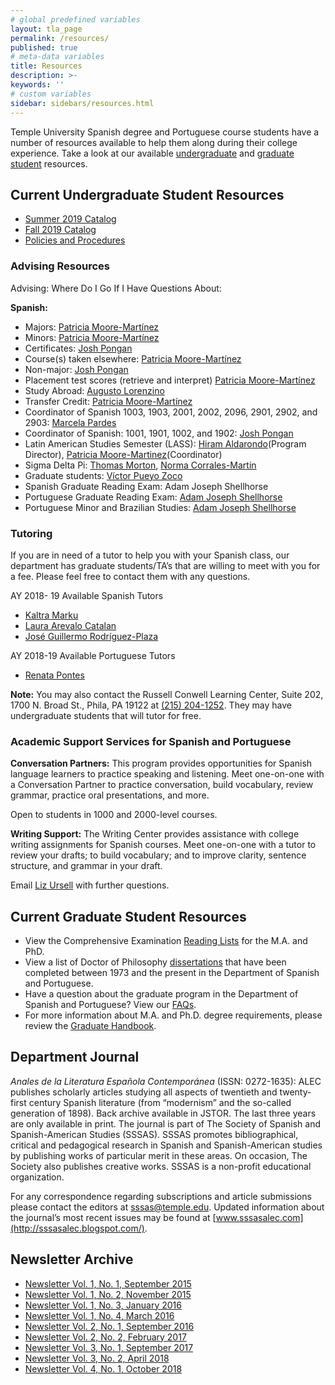 ```yaml
---
# global predefined variables
layout: tla_page
permalink: /resources/
published: true
# meta-data variables
title: Resources
description: >-
keywords: ''
# custom variables
sidebar: sidebars/resources.html
---
```

Temple University Spanish degree and Portuguese course students have a number of resources available to help them along during their college experience. Take a look at our available [undergraduate](#current-undergraduate-student-resources) and [graduate student](##current-graduate-student-resources) resources.

## Current Undergraduate Student Resources
- [Summer 2019 Catalog](https://drive.google.com/file/d/1cspFv0APcW5AwFK9vUJeg9F96AxER_BS/view?usp=sharing)
- [Fall 2019 Catalog](https://drive.google.com/file/d/15iO1LYy6sSvzzjECS2GvBjyskw-4mPX1/view?usp=sharing)
- [Policies and Procedures](https://liberalarts.temple.edu/sites/liberalarts/files/Departmental%20Policies%20Sept%202014-2%20%281%29.pdf)

### Advising Resources
Advising: Where Do I Go If I Have Questions About:

**Spanish:**
- Majors: [Patricia Moore-Martínez](mailto:pmoore04@temple.edu)
- Minors: [Patricia Moore-Martínez](mailto:pmoore04@temple.edu)
- Certificates: [Josh Pongan](mailto:joshua.pongan@temple.edu)
- Course(s) taken elsewhere: [Patricia Moore-Martínez](mailto:pmoore04@temple.edu)
- Non-major: [Josh Pongan](mailto:joshua.pongan@temple.edu)
- Placement test scores (retrieve and interpret) [Patricia Moore-Martínez](mailto:pmoore04@temple.edu)
- Study Abroad: [Augusto Lorenzino](mailto:augusto.lorenzino@temple.edu)
- Transfer Credit: [Patricia Moore-Martínez](mailto:pmoore04@temple.edu)
- Coordinator of Spanish 1003, 1903, 2001, 2002, 2096, 2901, 2902, and 2903: [Marcela Pardes](mailto:mpardes@temple.edu)
- Coordinator of Spanish: 1001, 1901, 1002, and 1902: [Josh Pongan](mailto:joshua.pongan@temple.edu)
- Latin American Studies Semester (LASS): [Hiram Aldarondo](mailto:hiram.aldarondo@temple.edu)(Program Director), [Patricia Moore-Martinez](mailto:pmoore04@temple.edu)(Coordinator)
- Sigma Delta Pi: [Thomas Morton](mailto:Tmorton@temple.edu), [Norma Corrales-Martin](mailto:ncm@temple.edu)
- Graduate students: [Víctor Pueyo Zoco](mailto:vpueyozo@temple.edu)
- Spanish Graduate Reading Exam: Adam Joseph Shellhorse
- Portuguese Graduate Reading Exam: [Adam Joseph Shellhorse](mailto:aj.shellhorse@temple.edu)
- Portuguese Minor and Brazilian Studies: [Adam Joseph Shellhorse](mailto:aj.shellhorse@temple.edu)

### Tutoring
If you are in need of a tutor to help you with your Spanish class, our department has graduate students/TA’s that are willing to meet with you for a fee. Please feel free to contact them with any questions.

AY 2018- 19 Available Spanish Tutors
- [Kaltra Marku](mailto:tuc33373@temple.edu)
- [Laura Arevalo Catalan](mailto:tue64356@temple.edu)
- [José Guillermo Rodríguez-Plaza](mailto:tue64356@temple.edu)

AY 2018-19 Available Portuguese Tutors
- [Renata Pontes](mailto:tuh34211@temple.edu)

**Note:** You may also contact the Russell Conwell Learning Center, Suite 202, 1700 N. Broad St., Phila, PA 19122 at [(215) 204-1252](tel:2152041252). They may have undergraduate students that will tutor for free.

### Academic Support Services for Spanish and Portuguese
**Conversation Partners:** This program provides opportunities for Spanish language learners to practice speaking and listening. Meet one-on-one with a Conversation Partner to practice conversation, build vocabulary, review grammar, practice oral presentations, and more. 

Open to students in 1000 and 2000-level courses.

**Writing Support:** The Writing Center provides assistance with college writing assignments for Spanish courses. Meet one-on-one with a tutor to review your drafts; to build vocabulary; and to improve clarity, sentence structure, and grammar in your draft.

Email [Liz Ursell](mailto:eursell@temple.edu) with further questions.

## Current Graduate Student Resources
 - View the Comprehensive Examination [Reading Lists](https://liberalarts.temple.edu/sites/liberalarts/files/Graduate-Reading-List.pdf) for the M.A. and PhD.
 - View a list of Doctor of Philosophy [dissertations](https://liberalarts.temple.edu/sites/liberalarts/files/1.2%20Doctor%20of%20Philosophy%20Dissertations%20%28NEW%29.docx) that have been completed between 1973 and the present in the Department of Spanish and Portuguese.
- Have a question about the graduate program in the Department of Spanish and Portuguese? View our [FAQs](https://liberalarts.temple.edu/sites/liberalarts/files/Graduate%20Program%20FAQ.pdf).
- For more information about M.A. and Ph.D. degree requirements, please review the [Graduate Handbook](https://liberalarts.temple.edu/sites/liberalarts/files/Graduate-Handbook.pdf).

## Department Journal
_Anales de la Literatura Española Contemporánea_ (ISSN: 0272-1635): ALEC publishes scholarly articles studying all aspects of twentieth and twenty-first century Spanish literature (from “modernism” and the so-called generation of 1898). Back archive available in JSTOR. The last three years are only available in print. The journal is part of The Society of Spanish and Spanish-American Studies (SSSAS). SSSAS promotes bibliographical, critical and pedagogical research in Spanish and Spanish-American studies by publishing works of particular merit in these areas. On occasion, The Society also publishes creative works. SSSAS is a non-profit educational organization.

For any correspondence regarding subscriptions and article submissions please contact the editors at [sssas@temple.edu](mailto:sssas@temple.edu). Updated information about the journal’s most recent issues may be found at [www.sssasalec.com](http://sssasalec.blogspot.com/).

## Newsletter Archive
- [Newsletter Vol. 1, No. 1, September 2015](https://us11.campaign-archive.com/?u=579655a2880e5661113c3dab0&id=b3f8dd0355)
- [Newsletter Vol. 1, No. 2, November 2015 ](https://us11.campaign-archive.com/?u=579655a2880e5661113c3dab0&id=252f2f1f90)
- [Newsletter Vol. 1, No. 3, January 2016 ](https://us11.campaign-archive.com/?u=579655a2880e5661113c3dab0&id=5b945bfda1)
- [Newsletter Vol. 1, No. 4, March 2016  ](https://us11.campaign-archive.com/?u=579655a2880e5661113c3dab0&id=0ab644229d)
- [Newsletter Vol. 2, No. 1, September 2016](https://us11.campaign-archive.com/?u=579655a2880e5661113c3dab0&id=23ded308e8&e=0fa6818824)
- [Newsletter Vol. 2, No. 2, February 2017](https://us11.campaign-archive.com/?u=579655a2880e5661113c3dab0&id=d8f663bc63)
- [Newsletter Vol. 3, No. 1, September 2017](https://us11.campaign-archive.com/?u=579655a2880e5661113c3dab0&id=bf0224e131)
- [Newsletter Vol. 3, No. 2, April 2018](https://us11.campaign-archive.com/?u=579655a2880e5661113c3dab0&id=903ed93d36)
- [Newsletter Vol. 4, No. 1, October 2018](https://us11.campaign-archive.com/?u=579655a2880e5661113c3dab0&id=4a65a1187c)
